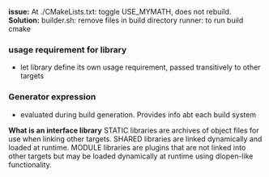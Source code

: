 **issue:**
At ./CMakeLists.txt: toggle USE_MYMATH, does not rebuild.
**Solution:**
builder.sh: remove files in build directory
runner: to run build cmake

### usage requirement for library
- let library define its own usage requirement, passed transitively to other targets

### Generator expression
- evaluated during build generation. Provides info abt each build system

**What is an interface library**
STATIC libraries are archives of object files for use when linking other targets. 
SHARED libraries are linked dynamically and loaded at runtime.
MODULE libraries are plugins that are not linked into other targets but may be loaded dynamically at runtime using dlopen-like functionality.